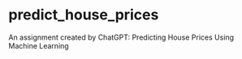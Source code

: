 # predict_house_prices
An assignment created by ChatGPT: Predicting House Prices Using Machine Learning
